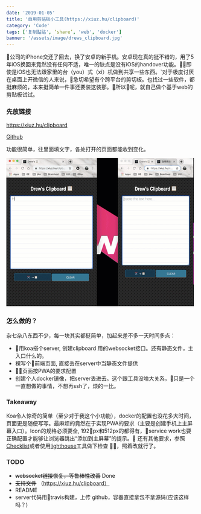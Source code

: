 ```yaml
---
date: '2019-01-05'
title: '自用剪贴板小工具(https://xiuz.hu/clipboard)'
category: 'Code'
tags: ['复制黏贴', ‘share’, 'web', 'docker']
banner: '/assets/image/drews_clipboard.jpg'
---
```


公司的iPhone交还了回去，换了安卓的新手机。安卓现在真的挺不错的，用了5年iOS换回来竟然没有任何不适，唯一的缺点是没有iOS的handover功能。即使是iOS也无法跟家里的台（you）式（xi）机做到共享一些东西。`对于极度讨厌在桌面上开微信的人来说，急切希望有个跨平台的剪切板。也找过一些软件，都挺麻烦的，本来挺简单一件事还要装这装那。所以呢，就自己做个基于web的剪贴板试试。

### 先放链接

https://xiuz.hu/clipboard

[Github](https://github.com/noru/home-server)

功能很简单，往里面填文字，各处打开的页面都能收到变化。

![demo](/assets/image/clipboard.gif)

### 怎么做的？

杂七杂八东西不少，每一块其实都挺简单，加起来差不多一天时间多点：

- 用koa搭个server, 创建clipboard 用的websocket接口。还有静态文件，主入口什么的。
- 裸写个前端页面, 直接丢在server中当静态文件提供
- 页面按PWA的要求配置
- 创建个人docker镜像，把server丢进去。这个跟工具没啥大关系，只是一个一直想做的事情，不想再ssh了，烦的一比。

### Takeaway

Koa令人惊奇的简单（至少对于我这个小功能），docker的配置也没花多大时间，页面更是随便写写。最麻烦的竟然在于实现PWA的要求（主要是创建手机上主屏幕入口）。Icon的规格必须要全, 192px和512px的都得有，service work也要正确配置才能够让浏览器跳出“添加到主屏幕”的提示。 还有其他要求，参照[Checklist](https://www.npmjs.com/package/lighthouse)或者使用[lighthouse](https://www.npmjs.com/package/lighthouse)工具做下检查 ，照着改就行了。

### TODO

- ~~websocket链接恢复，等鲁棒性改善~~ Done
- ~~支持文件~~ （https://xiuz.hu/clipboard）
- README
- server代码用travis构建，上传 github，容器直接拿包不拿源码(应该这样吗？)
